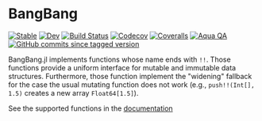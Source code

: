 # BangBang

[![Stable](https://img.shields.io/badge/docs-stable-blue.svg)](https://tkf.github.io/BangBang.jl/stable)
[![Dev](https://img.shields.io/badge/docs-dev-blue.svg)](https://tkf.github.io/BangBang.jl/dev)
[![Build Status](https://travis-ci.com/tkf/BangBang.jl.svg?branch=master)](https://travis-ci.com/tkf/BangBang.jl)
[![Codecov](https://codecov.io/gh/tkf/BangBang.jl/branch/master/graph/badge.svg)](https://codecov.io/gh/tkf/BangBang.jl)
[![Coveralls](https://coveralls.io/repos/github/tkf/BangBang.jl/badge.svg?branch=master)](https://coveralls.io/github/tkf/BangBang.jl?branch=master)
[![Aqua QA](https://img.shields.io/badge/Aqua.jl-%F0%9F%8C%A2-aqua.svg)](https://github.com/tkf/Aqua.jl)
[![GitHub commits since tagged version](https://img.shields.io/github/commits-since/tkf/BangBang.jl/v0.3.15.svg?style=social&logo=github)](https://github.com/tkf/BangBang.jl)

BangBang.jl implements functions whose name ends with `!!`.  Those
functions provide a uniform interface for mutable and immutable data
structures.  Furthermore, those function implement the "widening"
fallback for the case the usual mutating function does not work (e.g.,
`push!!(Int[], 1.5)` creates a new array `Float64[1.5]`).

See the supported functions in the
[documentation](https://tkf.github.io/BangBang.jl/dev)
